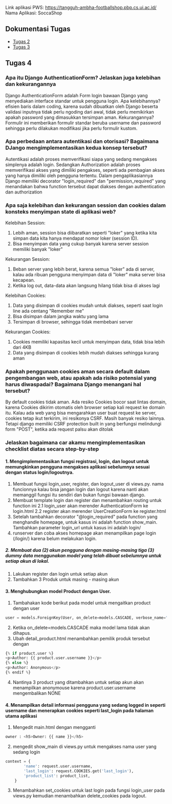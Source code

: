 Link aplikasi PWS: https://tangguh-ambha-footballshop.pbp.cs.ui.ac.id/
Nama Aplikasi: SoccaShop

## Dokumentasi Tugas

- [Tugas 2](../../wiki/Tugas-2-PBP-2025-2026)
- [Tugas 3](../../wiki/TUgas-3-PBP-2025-2026)

## Tugas 4

### Apa itu Django AuthenticationForm? Jelaskan juga kelebihan dan kekurangannya

Django AuthenticationForm adalah Form login bawaan Django yang menyediakan interface standar untuk pengguna login. Apa kelebihannya? efisien baris dalam coding, karena sudah dibuatkan oleh Django beserta validasi inputnya tidak perlu ngoding dari awal, tidak perlu memikirkan apakah password yang dimasukkan tersimpan aman. Kekurangannya? Formulir ini memberikan formulir standar beruba username dan password sehingga perlu dilakukan modifikasi jika perlu formulir kustom.

### Apa perbedaan antara autentikasi dan otorisasi? Bagaimana DJango mengimplementasikan kedua konsep tersebut?

Autentikasi adalah proses memverifikasi siapa yang sedang mengakses simplenya adalah login. Sedangkan Authorization adalah proses memverifikasi akses yang dimiliki pengakses, seperti ada pembagian akses yang hanya dimiliki oleh pengguna tertentu. Dalam pengaplikasiannya Django memiliki decorator "login_required" dan "permission_required" yang menandakan bahwa function tersebut dapat diakses dengan authentication dan authorization

### Apa saja kelebihan dan kekurangan session dan cookies dalam konsteks menyimpan state di aplikasi web?

Kelebihan Session:

1. Lebih aman, session bisa diibaratkan seperti "loker" yang ketika kita simpan data kita hanya mendapat nomor loker (session ID).
2. Bisa menyimpan data yang cukup banyak karena server session memiliki banyak "loker"

Kekurangan Session:

1. Beban server yang lebih berat, karena semua "loker" ada di server, kalau ada ribuan pengguna menyimpan data di "loker" maka server bisa kecapean.
2. Ketika log out, data-data akan langsung hilang tidak bisa di akses lagi

Kelebihan Cookies:

1. Data yang disimpan di cookies mudah untuk diakses, seperti saat login line ada centang "Remember me"
2. Bisa disimpan dalam jangka waktu yang lama
3. Tersimpan di browser, sehingga tidak membebani server

Kekurangan Cookies:

1. Cookies memiliki kapasitas kecil untuk menyimpan data, tidak bisa lebih dari 4KB
2. Data yang disimpan di cookies lebih mudah diakses sehingga kurang aman

### Apakah penggunaan cookies aman secara default dalam pengembangan web, atau apakah ada risiko potensial yang harus diwaspadai? Bagaimana Django menangani hal tersebut?

By default cookies tidak aman. Ada resiko Cookies bocor saat lintas domain, karena Cookies dikirim otomatis oleh browser setiap kali request ke domain itu. Kalau ada web yang bisa mengarahkan user buat request ke server, cookies tetap ikut terkirim, ini resikonya CSRF. Masih banyak resiko lainnya. Tetapi django memiliki CSRF protection built in yang berfungsi melindungi form "POST", ketika ada request palsu akan ditolak

### Jelaskan bagaimana car akamu mengimplementasikan checklist diatas secara step-by-step

#### 1. Mengimplementasikan fungsi registrasi, login, dan logout untuk memungkinkan pengguna mengakses aplikasi sebelumnya sesuai dengan status login/logoutnya.

1. Membuat fungsi login_user, register, dan logout_user di views.py. nama funcionnya kalau bisa jangan login dan logout karena nanti akan memanggil fungsi itu sendiri dan bukan fungsi bawaan django.
2. Membuat template login dan register dan menambahkan routing untuk function ini
   2.1 login_user akan merender AuthenticationForm ke login.html
   2.2 register akan merender UserCreationForm ke register.html
3. Setelah tambahkan decorator "@login_required" pada function yang menghandle homepage, untuk kasus ini adalah function show_main. Tambahkan parameter login_url untuk kasus ini adalah login/
4. runserver dan coba akses homepage akan menampilkan page login (/login/) karena belum melakukan login.

##### 2. Membuat dua (2) akun pengguna dengan masing-masing tiga (3) dummy data menggunakan model yang telah dibuat sebelumnya untuk setiap akun di lokal.

1. Lakukan register dan login untuk setiap akun
2. Tambahkan 3 Produk untuk masing - masing akun

#### 3. Menghubungkan model Product dengan User.

1. Tambahakan kode berikut pada model untuk mengaitkan product dengan user

```python
user = models.ForeignKey(User, on_delete=models.CASCADE, verbose_name="Pemilik Produk", null=True)
```

2. Ketika on_delete=models.CASCADE maka model lama tidak akan dihapus.
3. Ubah detail_product.html menambahkan pemilik produk tersebut dengan

```python
{% if product.user %}
<p>Author: {{ product.user.username }}</p>
{% else %}
<p>Author: Anonymous</p>
{% endif %}
```

4. Nantinya 3 product yang ditambahkan untuk setiap akun akan menampilkan anonymouse karena product.user.username mengembalikan NONE

#### 4. Menampilkan detail informasi pengguna yang sedang logged in seperti username dan menerapkan cookies seperti last_login pada halaman utama aplikasi

1. Mengedit main.html dengan mengganti

```python
owner : <h5>Owner: {{ name }}</h5>
```

2. mengedit show_main di views.py untuk mengakses nama user yang sedang login

```python
context = {
        'name': request.user.username,
        'last_login': request.COOKIES.get('last_login'),
        'product_list': product_list,
    }
```

3. Menambahkan set_cookies untuk last login pada fungsi login_user pada views.py
   kemudian menambahkan delete_cookies pada logout.
